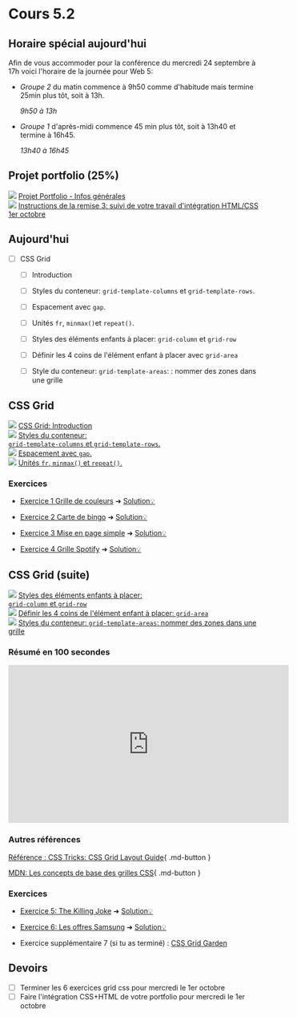 # Cours 5.2
<!-- merc. 24 sept. -->
<!--
!!! Tip "Rappel"
    - Portfolio, prochaine remise: Avancement de l'intégration du portfolio: *mercredi 1er octobre*.
    - Examen à venir: *lundi le 6 octobre*. Sujets: Javascript l'API Fetch, Vue.js et Css Grid.

    -->


## Horaire spécial aujourd'hui

Afin de vous accommoder pour la conférence du mercredi 24 septembre à 17h voici l'horaire de la journée pour Web 5:

- *Groupe 2* du matin commence à 9h50 comme d'habitude mais termine 25min plus tôt, soit à 13h.
  
  *9h50 à 13h*
- *Groupe 1* d'après-midi commence 45 min plus tôt, soit à 13h40 et termine à 16h45.
  
  *13h40 à 16h45*
  

## Projet portfolio (25%)

<div class="class-content-link">
  <img src="./projets/assets/icon-portfolio.svg">
  <a href="./projets/portfolio.html">Projet Portfolio - Infos générales</a>
</div>

<div class="class-content-link">
  <img src="./projets/assets/icon-portfolio.svg">
  <a href="./projets/portfolio-remise3.html">Instructions de la remise 3: suivi de votre travail d'intégration HTML/CSS 1er octobre</a>
</div>

## Aujourd'hui

- [ ] CSS Grid
  - [ ] Introduction
  - [ ] Styles du conteneur: `grid-template-columns` et `grid-template-rows`. 
  - [ ] Espacement avec `gap`. 
  - [ ] Unités `fr`, `minmax()`et `repeat()`.
  - [ ] Styles des éléments enfants à placer: `grid-column` et `grid-row`
  - [ ] Définir les 4 coins de l'élément enfant à placer avec `grid-area`
  - [ ] Style du conteneur: `grid-template-areas`: : nommer des zones dans une grille


## CSS Grid

<div class="class-content-link">
  <img src="./css/assets/icon-grid.png">
  <a href="./css/grid/intro.html">CSS Grid: Introduction</a>
</div>

<div class="class-content-link">
  <img src="./css/assets/icon-grid.png">
  <a href="./css/grid/grid-template-cols-rows.html">Styles du conteneur: <br><code>grid-template-columns</code> et <code>grid-template-rows</code>.</a>
</div>

<div class="class-content-link">
  <img src="./css/assets/icon-grid.png">
  <a href="./css/grid/gap.html">Espacement avec <code>gap</code>.</a>
</div>

<div class="class-content-link">
  <img src="./css/assets/icon-grid.png">
  <a href="./css/grid/unites.html">Unités <code>fr</code>, <code>minmax()</code> et <code>repeat()</code>.</a>
</div>




### Exercices

- [Exercice 1 Grille de couleurs](./exercices/ex-grid-grille-couleurs/index.md) ➜ [Solution💡](https://cmontmorency365-my.sharepoint.com/:f:/g/personal/mariem_ouellet_cmontmorency_qc_ca/Ejy2j-8pBk5OoMNviPU4dxoBFiWymrkvihgbWHE1QdstIw?e=eHC1Tb)

- [Exercice 2 Carte de bingo](./exercices/ex-grid-carte-bingo/index.md) ➜ [Solution💡](https://cmontmorency365-my.sharepoint.com/:f:/g/personal/mariem_ouellet_cmontmorency_qc_ca/EvtU3ytoRT5FoFZ08PPyOwoBd9U5yfoAfEhlyv0QYJj1qA?e=ZA6hZe)

- [Exercice 3 Mise en page simple](./exercices/ex-grid-mise-en-page-simple/index.md) ➜ [Solution💡](https://cmontmorency365-my.sharepoint.com/:f:/g/personal/mariem_ouellet_cmontmorency_qc_ca/ElHDGQaowkRGh3HFyaWQ8wEBYgM-82kHkk7MqKFmS-Lc3Q?e=vdExFM)

- [Exercice 4 Grille Spotify](https://tim-montmorency.com/timdoc/582-518MO/exercices/grid-spotify/) ➜ [Solution💡](https://codepen.io/tim-momo/pen/XWogYwy)


<!--
- [Exercice Système row-col](https://tim-montmorency.com/timdoc/582-518MO/exercices/grid-systeme-col-row/)
-->

## CSS Grid (suite)

<div class="class-content-link">
  <img src="./css/assets/icon-grid.png">
  <a href="./css/grid/grid-col-row.html">Styles des éléments enfants à placer: <br><code>grid-column</code> et <code>grid-row</code></a>
</div>

<div class="class-content-link">
  <img src="./css/assets/icon-grid.png">
  <a href="./css/grid/grid-area.html">Définir les 4 coins de l'élément enfant à placer: <code>grid-area</code></a>
</div>


<div class="class-content-link">
  <img src="./css/assets/icon-grid.png">
  <a href="./css/grid/grid-template-areas.html">Styles du conteneur: <code>grid-template-areas</code>: nommer des zones dans une grille</a>
</div>


### Résumé en 100 secondes

<iframe width="560" height="315" src="https://www.youtube.com/embed/uuOXPWCh-6o?si=4Bk94Pmk8nCEE0Yy" title="YouTube video player" frameborder="0" allow="accelerometer; autoplay; clipboard-write; encrypted-media; gyroscope; picture-in-picture; web-share" referrerpolicy="strict-origin-when-cross-origin" allowfullscreen></iframe>

### Autres références

[Référence : CSS Tricks: CSS Grid Layout Guide](https://css-tricks.com/snippets/css/complete-guide-grid/){ .md-button }

[MDN: Les concepts de base des grilles CSS](https://developer.mozilla.org/fr/docs/Web/CSS/CSS_grid_layout/Basic_concepts_of_grid_layout){ .md-button }


### Exercices

- [Exercice 5: The Killing Joke](./exercices/grid-joker) ➜ [Solution💡](https://codepen.io/tim-momo/pen/abPEgdL)

- [Exercice 6: Les offres Samsung](./exercices/grid-offres-samsung) ➜ [Solution💡](https://codepen.io/tim-momo/pen/NPxrzJw) 

- Exercice supplémentaire 7 (si tu as terminé) : [CSS Grid Garden](https://cssgridgarden.com/#fr")

## Devoirs

- [ ] Terminer les 6 exercices grid css pour mercredi le 1er octobre
- [ ] Faire l'intégration CSS+HTML de votre portfolio pour mercredi le 1er octobre
